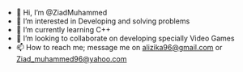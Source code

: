 - 👋 Hi, I’m @ZiadMuhammed
- 👀 I’m interested in Developing and solving problems 
- 🌱 I’m currently learning C++
- 💞️ I’m looking to collaborate on developing specially Video Games
- 📫 How to reach me; message me on alizika96@gmail.com or Ziad_muhammed96@yahoo.com

<!---
ZiadMuhammed/ZiadMuhammed is a ✨ special ✨ repository because its `README.md` (this file) appears on your GitHub profile.
You can click the Preview link to take a look at your changes.
--->
